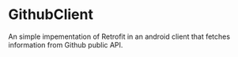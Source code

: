 # GithubClient
An simple impementation of Retrofit in an android client that fetches information from Github public API. 
